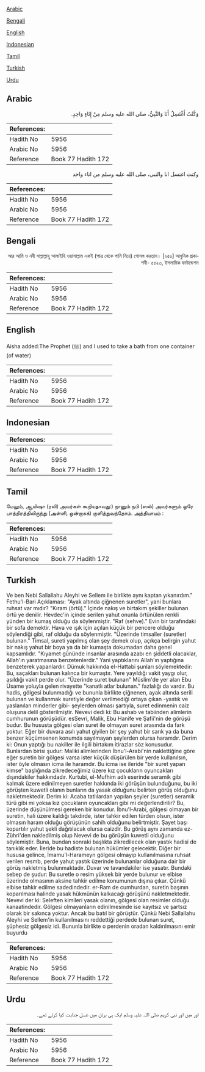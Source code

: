 [Arabic](#arabic)

[Bengali](#bengali)

[English](#english)

[Indonesian](#indonesian)

[Tamil](#tamil)

[Turkish](#turkish)

[Urdu](#urdu)

## Arabic


<div dir="rtl" lang="ar" style={{fontSize:'larger',backgroundColor:'#f8f9fa',padding:20}}>
وَكُنْتُ أَغْتَسِلُ أَنَا وَالنَّبِيُّ، صلى الله عليه وسلم مِنْ إِنَاءٍ وَاحِدٍ‏.‏
</div>
<div style={{backgroundColor:'#f8f9fa',padding:20, marginBottom: 10}}><table> <thead> <tr> <th>References:</th> <th></th> </tr> </thead> <tbody><tr><td>Hadith No</td><td>5956</td></tr><tr><td>Arabic No</td><td>5956</td></tr><tr><td>Reference</td><td>Book 77 Hadith 172</td></tr></tbody></table></div>


<div dir="rtl" lang="ar" style={{fontSize:'larger',backgroundColor:'#f8f9fa',padding:20}}>
وكنت اغتسل انا والنبي، صلى الله عليه وسلم من اناء واحد
</div>
<div style={{backgroundColor:'#f8f9fa',padding:20, marginBottom: 10}}><table> <thead> <tr> <th>References:</th> <th></th> </tr> </thead> <tbody><tr><td>Hadith No</td><td>5956</td></tr><tr><td>Arabic No</td><td>5956</td></tr><tr><td>Reference</td><td>Book 77 Hadith 172</td></tr></tbody></table></div>

## Bengali


<div dir="rtl" lang="bn" style={{fontSize:'larger',backgroundColor:'#f8f9fa',padding:20}}>
আর আমি ও নবী সাল্লাল্লাহু আলাইহি ওয়াসাল্লাম একই (পাত্র থেকে পানি নিয়ে) গোসল করতাম। [২৫০] আধুনিক প্রকাশনী- ৫৫২৩, ইসলামিক ফাউন্ডেশন
</div>
<div style={{backgroundColor:'#f8f9fa',padding:20, marginBottom: 10}}><table> <thead> <tr> <th>References:</th> <th></th> </tr> </thead> <tbody><tr><td>Hadith No</td><td>5956</td></tr><tr><td>Arabic No</td><td>5956</td></tr><tr><td>Reference</td><td>Book 77 Hadith 172</td></tr></tbody></table></div>

## English


<div dir="ltr" lang="en" style={{fontSize:'larger',backgroundColor:'#f8f9fa',padding:20}}>
Aisha added:The Prophet (ﷺ) and I used to take a bath from one container (of water)
</div>
<div style={{backgroundColor:'#f8f9fa',padding:20, marginBottom: 10}}><table> <thead> <tr> <th>References:</th> <th></th> </tr> </thead> <tbody><tr><td>Hadith No</td><td>5956</td></tr><tr><td>Arabic No</td><td>5956</td></tr><tr><td>Reference</td><td>Book 77 Hadith 172</td></tr></tbody></table></div>

## Indonesian


<div dir="ltr" lang="id" style={{fontSize:'larger',backgroundColor:'#f8f9fa',padding:20}}>

</div>
<div style={{backgroundColor:'#f8f9fa',padding:20, marginBottom: 10}}><table> <thead> <tr> <th>References:</th> <th></th> </tr> </thead> <tbody><tr><td>Hadith No</td><td>5956</td></tr><tr><td>Arabic No</td><td>5956</td></tr><tr><td>Reference</td><td>Book 77 Hadith 172</td></tr></tbody></table></div>

## Tamil


<div dir="ltr" lang="ta" style={{fontSize:'larger',backgroundColor:'#f8f9fa',padding:20}}>
மேலும், ஆயிஷா (ரலி) அவர்கள் கூறியதாவது:) நானும் நபி (ஸல்) அவர்களும் ஒரே பாத்திரத்திலிருந்து (அள்ளி, ஒன்றாகக்) குளித்துவந்தோம். அத்தியாயம் :
</div>
<div style={{backgroundColor:'#f8f9fa',padding:20, marginBottom: 10}}><table> <thead> <tr> <th>References:</th> <th></th> </tr> </thead> <tbody><tr><td>Hadith No</td><td>5956</td></tr><tr><td>Arabic No</td><td>5956</td></tr><tr><td>Reference</td><td>Book 77 Hadith 172</td></tr></tbody></table></div>

## Turkish


<div dir="ltr" lang="tr" style={{fontSize:'larger',backgroundColor:'#f8f9fa',padding:20}}>
Ve ben Nebi Sallallahu Aleyhi ve Sellem ile birlikte aynı kaptan yıkanırdım." Fethu'l-Bari Açıklaması: "Ayak altında çiğnenen suretler", yani bunlara ruhsat var mıdır? "Kıram (örtü)." İçinde nakış ve birtakım şekiller bulunan örtü ye denilir. Hevdec'in içinde serilen yahut onunla örtünülen renkli yünden bir kumaş olduğu da söylenmiştir. "Raf (sehve)." Evin bir tarafındaki bir sofa demektir. Hava ve ışık için açılan küçük bir pencere olduğu söylendiği gibi, raf olduğu da söylenmiştir. "Üzerinde timsaller (suretler) bulunan." Timsal, sureti yapılmış olan şey demek olup, açıkça belirgin yahut bir nakış yahut bir boya ya da bir kumaşta dokumadan daha genel kapsamlıdır. "Kıyamet gününde insanlar arasında azabı en şiddetli olacaklar, Allah'ın yaratmasına benzetenlerdir." Yani yaptıklarını Allah'ın yaptığına benzeterek yapanlardır. Dümuk hakkında el-Hattabi şunları söylemektedir: Bu, saçakları bulunan kalınca bir kumaştır. Yere yayıldığı vakit yaygı olur, asıldığı vakit perde olur. "Üzerinde suret bulunan" Müslim'de yer alan Ebu Üsame yoluyla gelen rivayette "kanatlı atlar bulunan." fazlalığı da vardır. Bu hadis, gölgesi bulunmadığı ve bununla birlikte çiğnenen, ayak altında serili bulunan ve kullanmak suretiyle değer verilmediği ortaya çıkan -yastık ve yaslanılan minderler gibi- şeylerden olması şartıyla, suret edinmenin caiz oluşuna delil gösterilmiştir. Nevevi dedi ki: Bu ashab ve tabiinden alimlerin cumhurunun görüşüdür. esSevri, Malik, Ebu Hanife ve Şafii'nin de görüşü budur. Bu hususta gölgesi olan suret ile olmayan suret arasında da fark yoktur. Eğer bir duvara asılı yahut giyilen bir şey yahut bir sarık ya da buna benzer küçümsenen konumda sayılmayan şeylerden olursa haramdır. Derim ki: Onun yaptığı bu nakiller ile ilgili birtakım itirazlar söz konusudur. Bunlardan birisi şudur: Maliki alimlerinden İbnu'l-Arabi'nin naklettiğine göre eğer suretin bir gölgesi varsa ister küçük düşürülen bir yerde kullanılsın, ister öyle olmasın icma ile haramdır. Bu icma ise ileride "bir suret yapan kimse" başlığında zikredeceğimiz üzere kız çocukların oyuncakları dışındakiler hakkındadır. Kurtubi, el-Mufhim adlı eserinde seramik gibi kalmak üzere edinilmeyen suretler hakkında iki görüşün bulunduğunu, bu iki görüşten kuwetli olanın bunların da yasak olduğunu belirten görüş olduğunu nakletmektedir. Derim ki: Acaba tatlılardan yapılan şeyler (suretler) seramik türü gibi mi yoksa kız çocukların oyuncakları gibi mi değerlendirilir? Bu, üzerinde düşünülmesi gereken bir konudur. İbnu'l-Arabi, gölgesi olmayan bir suretin, hali üzere kaldığı takdirde, ister tahkir edilen türden olsun, ister olmasın haram olduğu görüşünün sahih olduğunu belirtmiştir. Şayet başı kopartılır yahut şekli dağıtılacak olursa caizdir. Bu görüş aynı zamanda ez-Zühri'den nakledilmiş olup Nevevi de bu görüşün kuwetli olduğunu söylemiştir. Buna, bundan sonraki başlıkta zikredilecek olan yastık hadisi de tanıklık eder. İleride bu hadiste bulunan hükümler gelecektir. Diğer bir hususa gelince, İmamu'l-Harameyn gölgesi olmayıp kullanılmasına ruhsat verilen resmb, perde yahut yastık üzerinde bulunanlar olduğuna dair bir görüş nakletmiş bulunmaktadır. Duvar ve tavandakiler ise yasatır. Bundaki sebep de şudur: Bu suretle o resim yüksek bir yerde bulunur ve elbise üzerinde olmasının aksine tahkir edilme konumunun dışına çıkar. Çünkü elbise tahkir edilme sadedindedir. er-Ram de cumhurdan, suretin başının koparılması halinde yasak hükmünün kalkacağı görüşünü nakletmektedir. Nevevi der ki: Seleften kimileri yasak olanın, gölgesi olan resimler olduğu kanaatindedir. Gölgesi olmayanların edinilmesinde ise kayıtsız ve şartsız olarak bir sakınca yoktur. Ancak bu batıl bir görüştür. Çünkü Nebi Sallallahu Aleyhi ve Sellem'in kullanılmasını reddettiği perdede bulunan suret, şüphesiz gölgesiz idi. Bununla birlikte o perdenin oradan kaldırılmasını emir buyurdu
</div>
<div style={{backgroundColor:'#f8f9fa',padding:20, marginBottom: 10}}><table> <thead> <tr> <th>References:</th> <th></th> </tr> </thead> <tbody><tr><td>Hadith No</td><td>5956</td></tr><tr><td>Arabic No</td><td>5956</td></tr><tr><td>Reference</td><td>Book 77 Hadith 172</td></tr></tbody></table></div>

## Urdu


<div dir="rtl" lang="ur" style={{fontSize:'larger',backgroundColor:'#f8f9fa',padding:20}}>
اور میں اور نبی کریم صلی اللہ علیہ وسلم ایک ہی برتن میں غسل جنابت کیا کرتے تھے۔
</div>
<div style={{backgroundColor:'#f8f9fa',padding:20, marginBottom: 10}}><table> <thead> <tr> <th>References:</th> <th></th> </tr> </thead> <tbody><tr><td>Hadith No</td><td>5956</td></tr><tr><td>Arabic No</td><td>5956</td></tr><tr><td>Reference</td><td>Book 77 Hadith 172</td></tr></tbody></table></div>